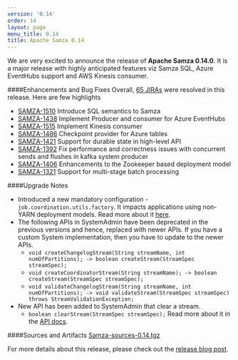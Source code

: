 ```yaml
---
version: '0.14'
order: 14
layout: page
menu_title: 0.14
title: Apache Samza 0.14
---
```

<!--
   Licensed to the Apache Software Foundation (ASF) under one or more
   contributor license agreements.  See the NOTICE file distributed with
   this work for additional information regarding copyright ownership.
   The ASF licenses this file to You under the Apache License, Version 2.0
   (the "License"); you may not use this file except in compliance with
   the License.  You may obtain a copy of the License at

       http://www.apache.org/licenses/LICENSE-2.0

   Unless required by applicable law or agreed to in writing, software
   distributed under the License is distributed on an "AS IS" BASIS,
   WITHOUT WARRANTIES OR CONDITIONS OF ANY KIND, either express or implied.
   See the License for the specific language governing permissions and
   limitations under the License.
-->

We are very excited to announce the release of **Apache Samza 0.14.0**. It is a major release with highly anticipated features viz Samza SQL, Azure EventHubs support and AWS Kinesis consumer.

####Enhancements and Bug Fixes
Overall, [65 JIRAs](https://issues.apache.org/jira/browse/SAMZA-1109?jql=project%20%3D%20SAMZA%20AND%20status%20%3D%20Resolved%20AND%20fixVersion%20%3D%200.14.0%20ORDER%20BY%20priority%20DESC%2C%20key%20ASC) were resolved in this release. Here are few highlights

- [SAMZA-1510](https://issues.apache.org/jira/browse/SAMZA-1510)  Introduce SQL semantics to Samza
- [SAMZA-1438](https://issues.apache.org/jira/browse/SAMZA-1438)  Implement Producer and consumer for Azure EventHubs
- [SAMZA-1515](https://issues.apache.org/jira/browse/SAMZA-1515)  Implement Kinesis consumer
- [SAMZA-1486](https://issues.apache.org/jira/browse/SAMZA-1486)  Checkpoint provider for Azure tables
- [SAMZA-1421](https://issues.apache.org/jira/browse/SAMZA-1421)  Support for durable state in high-level API
- [SAMZA-1392](https://issues.apache.org/jira/browse/SAMZA-1392)  Fix performance and correctness issues with concurrent sends and flushes in kafka system producer
- [SAMZA-1406](https://issues.apache.org/jira/browse/SAMZA-1406)  Enhancements to the Zookeeper based deployment model
- [SAMZA-1321](https://issues.apache.org/jira/browse/SAMZA-1321)  Support for multi-stage batch processing

####Upgrade Notes
- Introduced a new mandatory configuration - `job.coordination.utils.factory`. It impacts applications using non-YARN deployment models. Read more about it [here](/learn/documentation/{{site.version}}/jobs/configuration-table.html).
- The following APIs in SystemAdmin have been deprecated in the previous versions and hence, replaced with newer APIs. If you have a custom System implementation, then you have to update to the newer APIs.
    - `void createChangelogStream(String streamName, int numOfPartitions); -> boolean createStream(StreamSpec streamSpec);`
    - `void createCoordinatorStream(String streamName); -> boolean createStream(StreamSpec streamSpec);`
    - `void validateChangelogStream(String streamName, int numOfPartitions); -> void validateStream(StreamSpec streamSpec) throws StreamValidationException;`
- New API has been added to SystemAdmin that clear a stream.
    - `boolean clearStream(StreamSpec streamSpec);` Read more about it in the [API docs](/learn/documentation/{{site.version}}/api/javadocs/org/apache/samza/system/SystemAdmin.html).

####Sources and Artifacts
[Samza-sources-0.14.tgz](http://www.apache.org/dyn/closer.cgi/samza/0.14.0)

For more details about this release, please check out the [release blog post](https://blogs.apache.org/samza/).